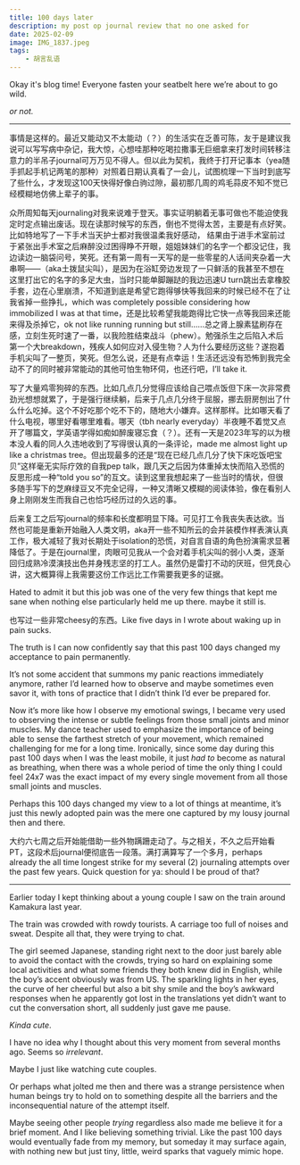```yaml
---
title: 100 days later
description: my post op journal review that no one asked for
date: 2025-02-09
image: IMG_1837.jpeg
tags:
    - 胡言乱语
---
```


Okay it's blog time! Everyone fasten your seatbelt here we’re about to go wild. 

_or not._

---

事情是这样的。最近又能动又不太能动（？）的生活实在乏善可陈，友于是建议我说可以写写病中杂记，我大惊，心想哇那种吃喝拉撒事无巨细拿来打发时间转移注意力的半吊子journal可万万见不得人。但以此为契机，我终于打开记事本（yea随手抓起手机记两笔的那种）对照着日期认真看了一会儿，试图梳理一下当时到底写了些什么，才发现这100天快得好像白驹过隙，最初那几周的鸡毛蒜皮不知不觉已经模糊地仿佛上辈子的事。


众所周知每天journaling对我来说难于登天。事实证明躺着无事可做也不能迫使我定时定点输出废话。现在读那时候写的东西，倒也不觉得太苦，主要是有点好笑。比如特地写了一下手术当天护士都对我很温柔我好感动， 结果由于进手术室前过于紧张出手术室之后麻醉没过困得睁不开眼，姐姐妹妹们的名字一个都没记住，我边读边一脑袋问号，笑死。还有第一周有一天写的是一些零星的人话间夹杂着一大串啊——（aka土拨鼠尖叫），是因为在浴缸旁边发现了一只鲜活的我甚至不想在这里打出它的名字的多足大虫，当时只能单脚蹦跶的我边迅速U turn跳出去拿橡胶手套，边在心里崩溃，不知道到底是希望它跑得够快等我回来的时候已经不在了让我省掉一些挣扎，which was completely possible considering how immobilized I was at that time，还是比较希望我能跑得比它快一点等我回来还能来得及杀掉它，ok not like running running but still……总之肾上腺素猛刷存在感，立刻生死时速了一番，以我险胜结束战斗（phew）。勉强杀生之后陷入术后第一个大breakdown，残疾人如何应对入侵生物？人为什么要经历这些？遂抱着手机尖叫了一整页，笑死。但怎么说，还是有点幸运！生活还远没有恐怖到我完全动不了的同时被非常能动的其他可怕生物环伺，也还行吧，I’ll take it.

写了大量鸡零狗碎的东西。比如几点几分觉得应该给自己喂点饭但下床一次非常费劲光想想就累了，于是强行继续躺，后来于几点几分终于屈服，挪去厨房刨出了什么什么吃掉。这个不好吃那个吃不下的，随地大小嫌弃。这样那样。比如哪天看了什么电视，哪里好看哪里难看。哪天（tbh nearly everyday）半夜睡不着觉又点开了哪篇文，学英语学得如痴如醉废寝忘食（？）。还有一天是2023年写的以为根本没人看的同人久违地收到了写得很认真的一条评论，made me almost light up like a christmas tree。但出现最多的还是“现在已经几点几分了快下床吃饭吧宝贝”这样毫无实际疗效的自我pep talk，跟几天之后因为体重掉太快而陷入恐慌的反思形成一种“told you so”的互文。读到这里我想起来了一些当时的情状，但很多随手写下的芝麻绿豆又不完全记得，一种又清晰又模糊的阅读体验，像在看别人身上刚刚发生而我自己也恰巧经历过的久远的事。


后来复工之后写journal的频率和长度都明显下降。可见打工令我丧失表达欲。当然也可能是重新开始融入人类文明，aka开一些不知所云的会并装模作样表演认真工作，极大减轻了我对长期处于isolation的恐慌，对自言自语的角色扮演需求显著降低了。于是在journal里，肉眼可见我从一个会对着手机尖叫的弱小人类，逐渐回归成熟冷漠演技出色并身残志坚的打工人。虽然仍是雷打不动的厌班，但凭良心讲，这大概算得上我需要这份工作远比工作需要我更多的证据。

Hated to admit it but this job was one of the very few things that kept me sane when nothing else particularly held me up there. maybe it still is.


也写过一些非常cheesy的东西。Like five days in I wrote about waking up in pain sucks. 

The truth is I can now confidently say that this past 100 days changed my acceptance to pain permanently. 

It’s not some accident that summons my panic reactions immediately anymore, rather I’d learned how to observe and maybe sometimes even savor it, with tons of practice that I didn’t think I’d ever be prepared for. 

Now it’s more like how I observe my emotional swings, I became very used to observing the intense or subtle feelings from those small joints and minor muscles. My dance teacher used to emphasize the importance of being able to sense the farthest stretch of your movement, which remained challenging for me for a long time. Ironically, since some day during this past 100 days when I was the least mobile, it just _had to_ become as natural as breathing, when there was a whole period of time the only thing I could feel 24x7 was the exact impact of my every single movement from all those small joints and muscles. 

Perhaps this 100 days changed my view to a lot of things at meantime, it’s just this newly adopted pain was the mere one captured by my lousy journal then and there.


大约六七周之后开始能借助一些外物蹒跚走动了。与之相关，不久之后开始看PT，这段术后journal便彻底告一段落。满打满算写了一个多月，perhaps already the all time longest strike for my several (2) journaling attempts over the past few years. Quick question for ya: should I be proud of that?

---

Earlier today I kept thinking about a young couple I saw on the train around Kamakura last year. 

The train was crowded with rowdy tourists. A carriage too full of noises and sweat. Despite all that, they were trying to chat. 

The girl seemed Japanese, standing right next to the door just barely able to avoid the contact with the crowds, trying so hard on explaining some local activities and what some friends they both knew did in English, while the boy’s accent obviously was from US. The sparkling lights in her eyes, the curve of her cheerful but also a bit shy smile and the boy’s awkward responses when he apparently got lost in the translations yet didn’t want to cut the conversation short, all suddenly just gave me pause. 

_Kinda cute_. 

I have no idea why I thought about this very moment from several months ago. Seems so _irrelevant_. 

Maybe I just like watching cute couples. 

Or perhaps what jolted me then and there was a strange persistence when human beings try to hold on to something despite all the barriers and the inconsequential nature of the attempt itself. 

Maybe seeing other people _trying_ regardless also made me believe it for a brief moment. And I like believing something trivial. Like the past 100 days would eventually fade from my memory, but someday it may surface again, with nothing new but just tiny, little, weird sparks that vaguely mimic hope.